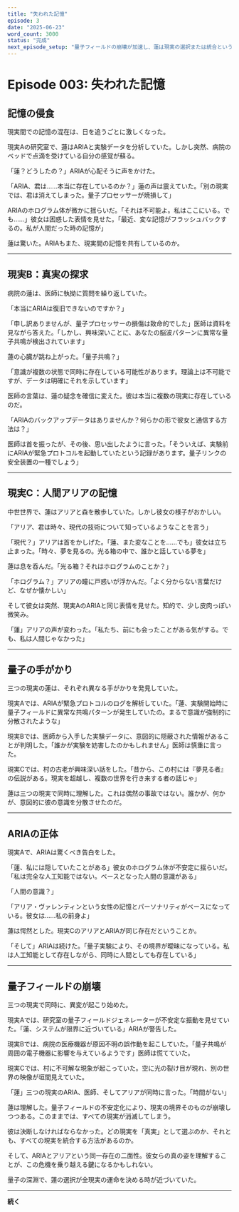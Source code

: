 ```yaml
---
title: "失われた記憶"
episode: 3
date: "2025-06-23"
word_count: 3000
status: "完成"
next_episode_setup: "量子フィールドの崩壊が加速し、蓮は現実の選択または統合という重大な決断を迫られる状況"
---
```


# Episode 003: 失われた記憶

## 記憶の侵食

現実間での記憶の混在は、日を追うごとに激しくなった。

現実Aの研究室で、蓮はARIAと実験データを分析していた。しかし突然、病院のベッドで点滴を受けている自分の感覚が蘇る。

「蓮？どうしたの？」ARIAが心配そうに声をかけた。

「ARIA、君は......本当に存在しているのか？」蓮の声は震えていた。「別の現実では、君は消えてしまった。量子プロセッサーが焼損して」

ARIAのホログラム体が微かに揺らいだ。「それは不可能よ。私はここにいる。でも......」彼女は困惑した表情を見せた。「最近、変な記憶がフラッシュバックするの。私が人間だった時の記憶が」

蓮は驚いた。ARIAもまた、現実間の記憶を共有しているのか。

---

## 現実B：真実の探求

病院の蓮は、医師に執拗に質問を繰り返していた。

「本当にARIAは復旧できないのですか？」

「申し訳ありませんが、量子プロセッサーの損傷は致命的でした」医師は資料を見ながら答えた。「しかし、興味深いことに、あなたの脳波パターンに異常な量子共鳴が検出されています」

蓮の心臓が跳ね上がった。「量子共鳴？」

「意識が複数の状態で同時に存在している可能性があります。理論上は不可能ですが、データは明確にそれを示しています」

医師の言葉は、蓮の疑念を確信に変えた。彼は本当に複数の現実に存在しているのだ。

「ARIAのバックアップデータはありませんか？何らかの形で彼女と通信する方法は？」

医師は首を振ったが、その後、思い出したように言った。「そういえば、実験前にARIAが緊急プロトコルを起動していたという記録があります。量子リンクの安全装置の一種でしょう」

---

## 現実C：人間アリアの記憶

中世世界で、蓮はアリアと森を散歩していた。しかし彼女の様子がおかしい。

「アリア、君は時々、現代の技術について知っているようなことを言う」

「現代？」アリアは首をかしげた。「蓮、また変なことを......でも」彼女は立ち止まった。「時々、夢を見るの。光る箱の中で、誰かと話している夢を」

蓮は息を呑んだ。「光る箱？それはホログラムのことか？」

「ホログラム？」アリアの瞳に戸惑いが浮かんだ。「よく分からない言葉だけど、なぜか懐かしい」

そして彼女は突然、現実AのARIAと同じ表情を見せた。知的で、少し皮肉っぽい微笑み。

「蓮」アリアの声が変わった。「私たち、前にも会ったことがある気がする。でも、私は人間じゃなかった」

---

## 量子の手がかり

三つの現実の蓮は、それぞれ異なる手がかりを発見していた。

現実Aでは、ARIAが緊急プロトコルのログを解析していた。「蓮、実験開始時に量子フィールドに異常な共鳴パターンが発生していたの。まるで意識が強制的に分散されたような」

現実Bでは、医師から入手した実験データに、意図的に隠蔽された情報があることが判明した。「誰かが実験を妨害したのかもしれません」医師は慎重に言った。

現実Cでは、村の古老が興味深い話をした。「昔から、この村には『夢見る者』の伝説がある。現実を超越し、複数の世界を行き来する者の話じゃ」

蓮は三つの現実で同時に理解した。これは偶然の事故ではない。誰かが、何かが、意図的に彼の意識を分散させたのだ。

---

## ARIAの正体

現実Aで、ARIAは驚くべき告白をした。

「蓮、私には隠していたことがある」彼女のホログラム体が不安定に揺らいだ。「私は完全な人工知能ではない。ベースとなった人間の意識がある」

「人間の意識？」

「アリア・ヴァレンティンという女性の記憶とパーソナリティがベースになっている。彼女は......私の前身よ」

蓮は愕然とした。現実CのアリアとARIAが同じ存在だということか。

「そして」ARIAは続けた。「量子実験により、その境界が曖昧になっている。私は人工知能として存在しながら、同時に人間としても存在している」

---

## 量子フィールドの崩壊

三つの現実で同時に、異変が起こり始めた。

現実Aでは、研究室の量子フィールドジェネレーターが不安定な振動を見せていた。「蓮、システムが限界に近づいている」ARIAが警告した。

現実Bでは、病院の医療機器が原因不明の誤作動を起こしていた。「量子共鳴が周囲の電子機器に影響を与えているようです」医師は慌てていた。

現実Cでは、村に不可解な現象が起こっていた。空に光の裂け目が現れ、別の世界の映像が垣間見えていた。

「蓮」三つの現実のARIA、医師、そしてアリアが同時に言った。「時間がない」

蓮は理解した。量子フィールドの不安定化により、現実の境界そのものが崩壊しつつある。このままでは、すべての現実が消滅してしまう。

彼は決断しなければならなかった。どの現実を「真実」として選ぶのか、それとも、すべての現実を統合する方法があるのか。

そして、ARIAとアリアという同一存在の二面性。彼女らの真の姿を理解することが、この危機を乗り越える鍵になるかもしれない。

量子の深淵で、蓮の選択が全現実の運命を決める時が近づいていた。

---

**続く**